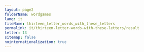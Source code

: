 ```yaml
---
layout: page2
folderName: wordgames
lang: it
fileName: thirteen_letter_words_with_these_letters
permalink: it/thirteen-letter-words-with-these-letters/result
letter: 13
sitemap: false
nointernationalization: true   
---
```

